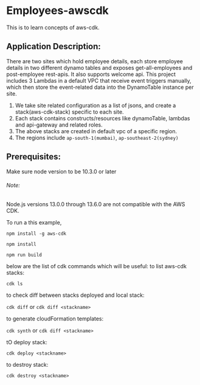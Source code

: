 # Employees-awscdk
This is to learn concepts of aws-cdk.


## **Application Description:**

There are two sites which hold employee details, each store employee details in two different dynamo tables and exposes get-all-employees and post-employee rest-apis. It also supports welcome api.
This project includes 3 Lambdas in a default VPC that receive event triggers manually, which then store the event-related data into the DynamoTable instance per site.

1. We take site related configuration as a list of jsons, and create a stack(aws-cdk-stack) specific to each site.
2. Each stack contains constructs/resources like dynamoTable, lambdas and api-gateway and related roles.
3. The above stacks are created in default vpc of a specific region.
4. The regions include `ap-south-1(mumbai)`, `ap-southeast-2(sydney)`


## Prerequisites:

Make sure node version to be 10.3.0 or later

###### Note:

Node.js versions 13.0.0 through 13.6.0 are not compatible with the AWS CDK.


To run a this example,

`npm install -g aws-cdk`

`npm install`

`npm run build`

below are the list of cdk commands which will be useful:
to list aws-cdk stacks:

`cdk ls`

to check diff between stacks deployed and local stack:

`cdk diff` or `cdk diff <stackname>`

to generate cloudFormation templates:

`cdk synth` or `cdk diff <stackname>`

tO deploy stack:

`cdk deploy <stackname>`

to destroy stack:

`cdk destroy <stackname>`